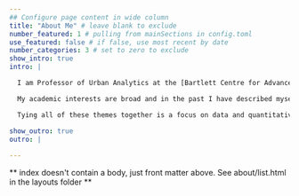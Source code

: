 ```yaml
---
## Configure page content in wide column
title: "About Me" # leave blank to exclude
number_featured: 1 # pulling from mainSections in config.toml
use_featured: false # if false, use most recent by date
number_categories: 3 # set to zero to exclude
show_intro: true
intro: |

  I am Professor of Urban Analytics at the [Bartlett Centre for Advanced Spatial Analysis](https://www.ucl.ac.uk/bartlett/casa/bartlett-centre-advanced-spatial-analysis), University College London, where I have been based since 2010, first as a post-doc and then as a Lecturer and Senior Lecturer / Associate Professor. I became Professor in 2021. From 2018 and 2023 I was Head of Department and I am an Elected Fellow of the [Academy of Social Sciences](https://acss.org.uk/) as well as a Fellow of the [Royal Geographical Society](https://www.rgs.org/).

  My academic interests are broad and in the past I have described myself as a bit of a 'magpie', however, I have published on topics such as migration and residential mobility (and particularly modelling migration using spatial interaction models), housing, gentrification, geographies of beer and brewing, synthetic data and longitudinal analysis.

  Tying all of these themes together is a focus on data and quantitative methods - especially if I can use R - and a passion for applied work which often finds a home in urban settings. 

show_outro: true
outro: |
  
---
```


** index doesn't contain a body, just front matter above.
See about/list.html in the layouts folder **